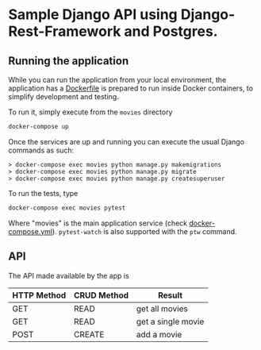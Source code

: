 # Sample Django API using Django-Rest-Framework and Postgres.

## Running the application

While you can run the application from your local environment, the application has a [Dockerfile](app/Dockerfile) is prepared to run inside Docker containers, to simplify development and testing.

To run it, simply execute from the `movies` directory

```bash
docker-compose up
```

Once the services are up and running you can execute the usual Django commands as such:

```
> docker-compose exec movies python manage.py makemigrations
> docker-compose exec movies python manage.py migrate
> docker-compose exec movies python manage.py createsuperuser
```

To run the tests, type

```bash
docker-compose exec movies pytest
```

Where "movies" is the main application service (check [docker-compose.yml](./docker-compose.yml)).
`pytest-watch` is also supported with the `ptw` command.

## API

The API made available by the app is

| HTTP Method | CRUD Method | Result             |
| ----------- | ----------- | ------------------ |
| GET         | READ        | get all movies     |
| GET         | READ        | get a single movie |
| POST        | CREATE      | add a movie        |
